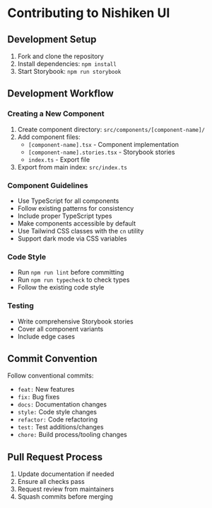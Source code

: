 # Contributing to Nishiken UI

## Development Setup

1. Fork and clone the repository
2. Install dependencies: `npm install`
3. Start Storybook: `npm run storybook`

## Development Workflow

### Creating a New Component

1. Create component directory: `src/components/[component-name]/`
2. Add component files:
   - `[component-name].tsx` - Component implementation
   - `[component-name].stories.tsx` - Storybook stories
   - `index.ts` - Export file
3. Export from main index: `src/index.ts`

### Component Guidelines

- Use TypeScript for all components
- Follow existing patterns for consistency
- Include proper TypeScript types
- Make components accessible by default
- Use Tailwind CSS classes with the `cn` utility
- Support dark mode via CSS variables

### Code Style

- Run `npm run lint` before committing
- Run `npm run typecheck` to check types
- Follow the existing code style

### Testing

- Write comprehensive Storybook stories
- Cover all component variants
- Include edge cases

## Commit Convention

Follow conventional commits:
- `feat:` New features
- `fix:` Bug fixes
- `docs:` Documentation changes
- `style:` Code style changes
- `refactor:` Code refactoring
- `test:` Test additions/changes
- `chore:` Build process/tooling changes

## Pull Request Process

1. Update documentation if needed
2. Ensure all checks pass
3. Request review from maintainers
4. Squash commits before merging